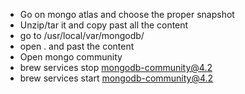 - Go on mongo atlas and choose the proper snapshot
- Unzip/tar it and copy past all the content
- go to /usr/local/var/mongodb/ 
- open . and past the content
- Open mongo community
- brew services stop mongodb-community@4.2
- brew services start mongodb-community@4.2


